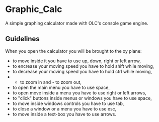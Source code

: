 Graphic_Calc
==============

A simple graphing calculator made with OLC's console game engine.

Guidelines
--------------

When you open the calculator you will be brought to the xy plane:
- to move inside it you have to use up, down, right or left arrow,
- to encrease your moving speed you have to hold shift while moving,
- to decrease your moving speed you have to hold ctrl while moving,
- + to zoom in and - to zoom out,
- to open the main menu you have to use space,
- to open move inside a menu you have to use right or left arrows,
- to "click" buttons inside menus or windows you have to use space,
- to move inside windows controls you have to use tab,
- to close a window or a menu you have to use esc,
- to move inside a text-box you have to use arrows.
